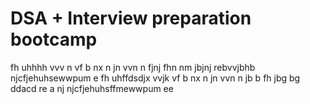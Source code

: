 # DSA + Interview preparation bootcamp
fh  uhhhh
vvv n
vf
b nx
n  jn
vvn n 
fjnj
fhn  nm
jbjnj
rebvvjbhb
njcfjehuhsewwpum e
fh  uhffdsdjx
vvjk
vf 
b nx
n  jn
vvn n jb
 b 
fh
jbg
bg
ddacd
re
a
nj
njcfjehuhsffmewwpum ee
